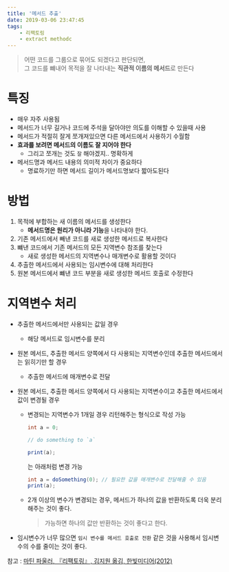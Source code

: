 ```yaml
---
title: '메서드 추출'
date: 2019-03-06 23:47:45
tags:
    - 리팩토링
    - extract methodc
---
```


> 어떤 코드를 그룹으로 묶어도 되겠다고 판단되면,  
> 그 코드를 뺴내어 목적을 잘 나타내는 **직관적 이름의 메서드**로 만든다  

# 특징
- 매우 자주 사용됨  
- 메서드가 너무 길거나 코드에 주석을 달아야만 의도를 이해할 수 있을때 사용  
- 메서드가 적절히 잘게 쪼개져있으면 다른 메서드에서 사용하기 수월함  
- **효과를 보려면 메서드의 이름도 잘 지어야 한다**
    - 그리고 쪼개는 것도 `잘` 해야겠지.. 명확하게  
- 메서드명과 메서드 내용의 의미적 차이가 중요하다  
    - 명료하기만 하면 메서드 길이가 메서드명보다 짧아도된다  

# 방법
1. 목적에 부합하는 새 이름의 메서드를 생성한다  
    - **메서드명은 원리가 아니라 기능**을 나타내야 한다.  
2. 기존 메서드에서 빼낸 코드를 새로 생성한 메서드로 복사한다  
3. 뺴낸 코드에서 기존 메서드의 모든 지역변수 참조를 찾는다   
    - 새로 생성한 메서드의 지역변수나 매개변수로 활용할 것이다  
4. 추출한 메서드에서 사용되는 임시변수에 대해 처리한다
5. 원본 메서드에서 뺴낸 코드 부분을 새로 생성한 메서드 호출로 수정한다

# 지역변수 처리
- 추출한 메서드에서만 사용되는 값일 경우  
    - 해당 메서드로 임시변수를 분리  
    
- 원본 메서드, 추출한 메서드 양쪽에서 다 사용되는 지역변수인데 추출한 메서드에서는 읽히기만 할 경우  
    - 추출한 메서드에 매개변수로 전달  

- 원본 메서드, 추출한 메서드 양쪽에서 다 사용되는 지역변수이고 추출한 메서드에서 값이 변경될 경우  
    - 변경되는 지역변수가 1개일 경우 리턴해주는 형식으로 작성 가능  
        ```java
        int a = 0;

        // do something to `a`

        print(a);
        ```

        는 아래처럼 변경 가능  

        ```java
        int a = doSomething(0); // 필요한 값을 매개변수로 전달해줄 수 있음  
        print(a);
        ```
    - 2개 이상의 변수가 변경되는 경우, 메서드가 하나의 값을 반환하도록 더욱 분리해주는 것이 좋다.  
        > 가능하면 하나의 값만 반환하는 것이 좋다고 한다.  

- 임시변수가 너무 많으면 `임시 변수를 메서드 호출로 전환` 같은 것을 사용해서 임시변수의 수를 줄이는 것이 좋다.  

참고 : [마틴 파울러, 『리팩토링』, 김지원 옮김, 한빛미디어(2012)](http://www.kyobobook.co.kr/product/detailViewKor.laf?ejkGb=KOR&mallGb=KOR&barcode=9788979149715&orderClick=LAG&Kc=)

<!-- more -->
